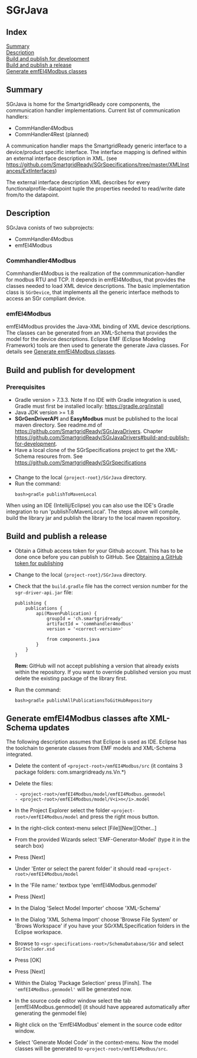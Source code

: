 # SGrJava

## Index
[Summary](#summary)<br>
[Description](#description)<br>
[Build and publish for development](#build-and-publish-for-development)<br>
[Build and publish a release](#build-and-publish-a-release)<br>
[Generate emfEI4Modbus classes](#generate-emfei4modbus-classes-afte-xml-schema-updates)<br>

## Summary
SGrJava is home for the SmartgridReady core components, the communication handler implementations.
Current list of communication handlers:
- CommHandler4Modbus
- CommHandler4Rest (planned)

A communication handler maps the SmartgridReady generic interface to a device/product specific interface. The interface mapping is defined within an external interface description in XML. (see https://github.com/SmartgridReady/SGrSpecifications/tree/master/XMLInstances/ExtInterfaces)

The external interface description XML describes for every functionalprofile-datapoint tuple the properties needed to read/write date from/to the datapoint.

## Description

SGrJava conists of two subprojects:
- CommHandler4Modbus
- emfEI4Modbus

### Commhandler4Modbus
Commhandler4Modbus is the realization of the commmunication-handler for modbus RTU and TCP. It depends in emfEI4Modbus, that provides the classes needed to load XML device descriptions. The basic implementation class is ```SGrDevice```, that implements all the generic interface methods to access an SGr compliant device.


### emfEI4Modbus
emfEI4Modbus provides the Java-XML binding of XML device descriptions. The classes can be generated from an XML-Schema that provides the model for the device descriptions. Eclipse EMF (Eclipse Modeling Framework) tools are then used to generate the generate Java classes. For details see [Generate emfEI4Modbus classes](#generate-emfei4modbus-classes-afte-xml-schema-updates).


## Build and publish for development

### Prerequisites
- Gradle version > 7.3.3. Note If no IDE with Gradle integration is used, Gradle must first be installed locally: https://gradle.org/install 
- Java JDK version >= 1.8
- <b>SGrGenDriverAPI</b> and <b>EasyModbus</b> must be published to the local maven directory. See readme.md of https://github.com/SmartgridReady/SGrJavaDrivers. Chapter https://github.com/SmartgridReady/SGrJavaDrivers#build-and-publish-for-development.
- Have a local clone of the SGrSpecifications project to get the XML-Schema resoures from. See https://github.com/SmartgridReady/SGrSpecifications


###
- Change to the local ```{project-root}/SGrJava``` directory.
- Run the command:
    ```
    bash>gradle publishToMavenLocal
    ```

When using an IDE (Intellij/Eclipse) you can also use the IDE's Gradle integration to run 'publishToMavenLocal'. The steps above will compile, build the library jar and publish the library to the local maven repository.

## Build and publish a release
- Obtain a Github access token for your Github account. This has to be done once before you can  publish to GitHub. See [Obtaining a GitHub token for publishing](https://github.com/SmartgridReady/SGrJavaDrivers#obtaining-a-github-token-for-publishing)

- Change to the local ```{project-root}/SGrJava``` directory.
- Check that the ```build.gradle``` file has the correct version number for the ```sgr-driver-api.jar``` file:
    ```
    publishing {
        publications {
            api(MavenPublication) {
                groupId = 'ch.smartgridready'
                artifactId = 'commhandler4modbus'
                version = '<correct-version>'

                from components.java        
            }
        }
    }
    ```
    <b>Rem:</b> GitHub will not accept publishing a version that already exists within the repository. If you want to override published version you must delete the existing package of the library first.

- Run the command:
    ```
    bash>gradle publishAllPublicationsToGitHubRepository
    ```

## Generate emfEI4Modbus classes afte XML-Schema updates
The following description assumes that Eclipse is used as IDE. Eclipse has the toolchain to generate classes from EMF models and XML-Schema integrated.

- Delete the content of ```<project-root>/emfEI4Modbus/src``` (it contains 3 package folders: com.smargridready.ns.V<i>n</i>.*)

- Delete the files:
    ```
    - <project-root>/emfEI4Modbus/model/emfEI4Modbus.genmodel
    - <project-root>/emfEI4Modbus/model/V<i>n</i>.model
    ```
- In the Project Explorer select the folder ```<project-root>/emfEI4Modbus/model``` and press the right mous button.
- In the right-click context-menu select [File][New][Other...]
- From the provided Wizards select 'EMF-Generator-Model' (type it in the search box)
- Press [Next]
- Under 'Enter or select the parent folder' it should read ```<project-root>/emfEI4Modbus/model```
- In the 'File name:' textbox type 'emfEI4Modbus.genmodel'
- Press [Next]
- In the Dialog 'Select Model Importer' choose 'XML-Schema'
- In the Dialog 'XML Schema Import' choose 'Browse File System' or 'Brows Workspace' if you have your SGrXMLSpecification folders in the Eclipse workspace.
- Browse to ```<sgr-specifications-root>/SchemaDatabase/SGr``` and select ```SGrIncluder.xsd```
- Press [OK]
- Press [Next]
- Within the Dialog 'Package Selection' press [Finsh]. The ```'emfEI4Modbus.genmodel'``` will be generated now.
- In the source code editor window select the tab [emfEI4Modbus.genmodel] (it should have appeared automatically after generating the genmodel file)
- Right click on the 'EmfEI4Modbus' element in the source code editor window.
- Select 'Generate Model Code' in the context-menu. Now the model classes will be generated to ```<project-root>/emfEI4Modbus/src```.

